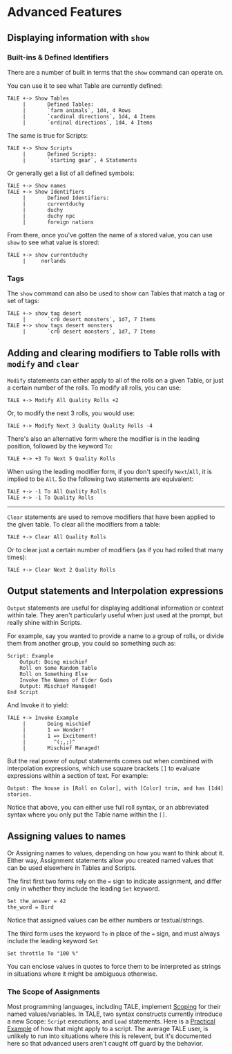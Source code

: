 # Advanced Features

## Displaying information with `show`

### Built-ins & Defined Identifiers
There are a number of built in terms that the `show` command can operate on.

You can use it to see what Table are currently defined:
```
TALE +-> Show Tables
     |       Defined Tables:
     |       `farm animals`, 1d4, 4 Rows
     |       `cardinal directions`, 1d4, 4 Items
     |       `ordinal directions`, 1d4, 4 Items
```
The same is true for Scripts:
```
TALE +-> Show Scripts
     |       Defined Scripts:
     |       `starting gear`, 4 Statements
```
Or generally get a list of all defined symbols:
```
TALE +-> Show names
TALE +-> Show Identifiers
     |       Defined Identifiers:
     |       currentduchy
     |       duchy
     |       duchy npc
     |       foreign nations
```

From there, once you've gotten the name of a stored value, you can use `show` to see what value is stored:
```
TALE +-> show currentduchy
     |     norlands
```

### Tags
The `show` command can also be used to show can Tables that match a tag or set of tags:
```
TALE +-> show tag desert
     |       `cr0 desert monsters`, 1d7, 7 Items
TALE +-> show tags desert monsters
     |       `cr0 desert monsters`, 1d7, 7 Items
```


## Adding and clearing modifiers to Table rolls with `modify` and `clear`
`Modify` statements can either apply to all of the rolls on a given Table, or just a certain number of the rolls. To modify all rolls, you can use:
```
TALE +-> Modify All Quality Rolls +2
```
Or, to modify the next 3 rolls, you would use:
```
TALE +-> Modify Next 3 Quality Quality Rolls -4
```
There's also an alternative form where the modifier is in the leading position, followed by the keyword `To`:
```
TALE +-> +3 To Next 5 Quality Rolls
```
When using the leading modifier form, if you don't specify `Next`/`All`, it is implied to be `All`. So the following two statements are equivalent:
```
TALE +-> -1 To All Quality Rolls
TALE +-> -1 To Quality Rolls
```
---
`Clear` statements are used to remove modifiers that have been applied to the given table. To clear all the modifiers from a table:
```
TALE +-> Clear All Quality Rolls
```
Or to clear just a certain number of modifiers (as if you had rolled that many times):
```
TALE +-> Clear Next 2 Quality Rolls
```


## Output statements and Interpolation expressions
`Output` statements are useful for displaying additional information or context within tale. They aren't particularly useful when just used at the prompt, but really shine within Scripts.

For example, say you wanted to provide a name to a group of rolls, or divide them from another group, you could so something such as:
```
Script: Example
    Output: Doing mischief
    Roll on Some Random Table
    Roll on Something Else
    Invoke The Names of Elder Gods
    Output: Mischief Managed!
End Script
```
And Invoke it to yield:
```
TALE +-> Invoke Example
     |       Doing mischief
     |       1 => Wonder!
     |       1 => Excitement!
     |         ^(;,;)^
     |       Mischief Managed!
```

But the real power of output statements comes out when combined with interpolation expressions, which use square brackets `[]` to evaluate expressions within a section of text. For example:
```
Output: The house is [Roll on Color], with [Color] trim, and has [1d4] stories.
```
Notice that above, you can either use full roll syntax, or an abbreviated syntax where you only put the Table name within the `[]`.

## Assigning values to names
Or Assigning names to values, depending on how you want to think about it. Either way, Assignment statements allow you created named values that can be used elsewhere in Tables and Scripts.

The first first two forms rely on the `=` sign to indicate assignment, and differ only in whether they include the leading `Set` keyword.
```
Set the_answer = 42
the_word = Bird
```
Notice that assigned values can be either numbers or textual/strings.

The third form uses the keyword `To` in place of the `=` sign, and must always include the leading keyword `Set`
```
Set throttle To "100 %"
```
You can enclose values in quotes to force them to be interpreted as strings in situations where it might be ambiguous otherwise.

### The Scope of Assignments
Most programming languages, including TALE, implement [Scoping](https://en.wikipedia.org/wiki/Scope_(computer_science)) for their named values/variables. In TALE, two syntax constructs currently introduce a new Scope: `Script` executions, and `Load` statements. Here is a [Practical Example](src/snippets/ex22_script_scopes.tale) of how that might apply to a script. The average TALE user, is unlikely to run into situations where this is relevent, but it's documented here so that advanced users aren't caught off guard by the behavior.
